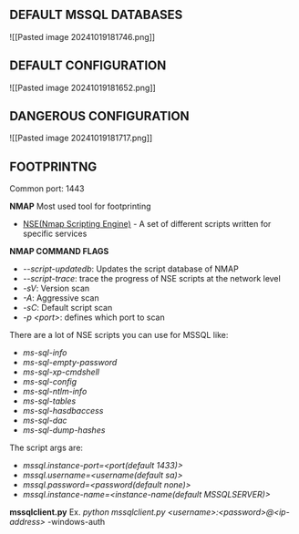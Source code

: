 ## DEFAULT MSSQL DATABASES
![[Pasted image 20241019181746.png]]
## DEFAULT CONFIGURATION
![[Pasted image 20241019181652.png]]
## DANGEROUS CONFIGURATION
![[Pasted image 20241019181717.png]]

## FOOTPRINTNG
Common port: 1443

**NMAP**
Most used tool for footprinting
- [NSE(Nmap Scripting Engine)](https://nmap.org/book/nse.html) - A set of different scripts written for specific services

**NMAP COMMAND FLAGS**
- *--script-updatedb*: Updates the script database of NMAP
- *--script-trace*: trace the progress of NSE scripts at the network level
- *-sV*: Version scan
- *-A*: Aggressive scan
- *-sC*: Default script scan
- *-p \<port\>*:  defines which port to scan

There are a lot of NSE scripts you can use for MSSQL like:
- *ms-sql-info*
- *ms-sql-empty-password*
- *ms-sql-xp-cmdshell*
- *ms-sql-config*
- *ms-sql-ntlm-info*
- *ms-sql-tables*
- *ms-sql-hasdbaccess*
- *ms-sql-dac*
- *ms-sql-dump-hashes*

The script args are:
- *mssql.instance-port=\<port(default 1433)\>*
- *mssql.username=\<username(default sa)\>*
- *mssql.password=\<password(default none)\>*
- *mssql.instance-name=\<instance-name(default MSSQLSERVER)\>*

**mssqlclient.py**
Ex.
*python mssqlclient.py \<username\>:\<password\>@\<ip-address\>* -windows-auth
